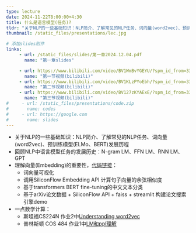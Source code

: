 ```yaml
---
type: lecture
date: 2024-11-22T8:00:00+4:30
title: 什么是语言模型(任务)?
tldr: "关于NLP的一些基础知识：NLP简介、了解常见的NLP任务、词向量(word2vec)、预训练模型(ELMo、BERT)发展历程"
thumbnail: /static_files/presentations/lec.jpg

# 添加slides附件
links: 
     - url: /static_files/slides/第一章2024.12.04.pdf
       name: "第一章slides"

     - url: https://www.bilibili.com/video/BV1WmBvYGEYU/?spm_id_from=333.999.0.0
       name: "第一节视频(bilibili)"
     - url: https://www.bilibili.com/video/BV1KLzPYoEbh/?spm_id_from=333.999.0.0
       name: "第二节视频(bilibili)"
     - url: https://www.bilibili.com/video/BV127zKYAExE/?spm_id_from=333.999.0.0
       name: "第三节视频(bilibili)"
#     - url: /static_files/presentations/code.zip
#       name: codes
#     - url: https://google.com
#       name: slides
---
```


* 关于NLP的一些基础知识：NLP简介、了解常见的NLP任务、词向量(word2vec)、预训练模型(ELMo、BERT)发展历程
* 回顾NLP中语言模型任务的发展历史：N-gram LM、FFN LM、RNN LM、GPT
* 理解向量(Embedding)的重要性，[代码链接](https://github.com/MachineLovesLearning/llm101_codes)：
  - 词向量可视化
  - 调用SiliconFlow Embedding API 计算句子向量的余弦相似度
  - 基于transformers BERT fine-tuning的中文文本分类
  - 基于arXiv论文数据 + SiliconFlow API + faiss + streamlit 构建论文搜索引擎demo
* 一点数学计算：
  - 斯坦福CS224N 作业2中[Understanding word2vec](https://web.stanford.edu/class/cs224n/assignments/a2.pdf)
  - 普林斯顿 COS 484 作业1中[LM和ppl理解](https://princeton-nlp.github.io/cos484/assignments/a1.pdf)


<!-- **Suggested Readings:** -->
<!-- - [Readings 1](http://example.com) -->
<!-- - [Readings 2](http://example.com) -->
